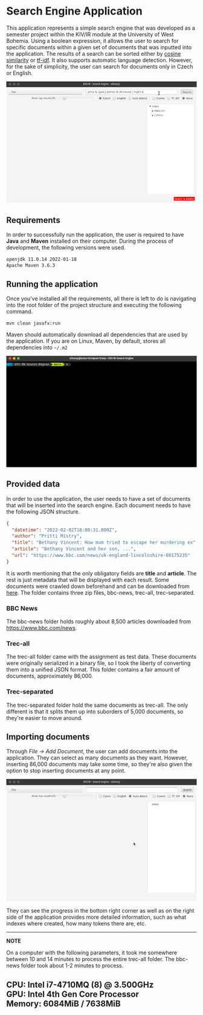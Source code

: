 # Search Engine Application

This application represents a simple search engine that was developed as a semester project within the KIV/IR module at the University of West Bohemia. Using a boolean expression, it allows the user to search for specific documents within a given set of documents that was inputted into the application. The results of a search can be sorted either by [cosine similarity](https://en.wikipedia.org/wiki/Cosine_similarity) or [tf-idf](https://en.wikipedia.org/wiki/Tf%E2%80%93idf). It also supports automatic language detection. However, for the sake of simplicity, the user can search for documents only in Czech or English.

<img src="img/showcase.gif">

## Requirements

In order to successfully run the application, the user is required to have **Java** and **Maven** installed on their computer. During the process of development, the following versions were used.

```                                             
openjdk 11.0.14 2022-01-18
Apache Maven 3.6.3
```

## Running the application

Once you've installed all the requirements, all there is left to do is navigating into the root folder of the project structure and executing the following command.

```
mvn clean javafx:run
```

Maven should automatically download all dependencies that are used by the application. If you are on Linux, Maven, by default, stores all dependencies into `~/.m2`  

<img src="img/build.gif">

## Provided data

In order to use the application, the user needs to have a set of documents that will be inserted into the search engine. Each document needs to have the following JSON structure.

```json
{ 
  "datetime": "2022-02-02T18:08:31.000Z",
  "author": "Pritti Mistry", 
  "title": "Bethany Vincent: How mum tried to escape her murdering ex", 
  "article": "Bethany Vincent and her son, ...",
  "url": "https://www.bbc.com/news/uk-england-lincolnshire-60175235"
}
```

It is worth mentioning that the only obligatory fields are **title** and **article**. The rest is just metadata that will be displayed with each result. Some documents were crawled down beforehand and can be downloaded from [here](https://drive.google.com/drive/folders/1lGohFQETohWDUK9kqwkimeKebN3FLS1G?usp=sharing). The folder contains three zip files, bbc-news, trec-all, trec-separated.

### BBC News

The bbc-news folder holds roughly about 8,500 articles downloaded from https://www.bbc.com/news.

### Trec-all

The trec-all folder came with the assignment as test data. These documents were originally serialized in a binary file, so I took the liberty of converting them into a unified JSON format. This folder contains a fair amount of documents, approximately 86,000. 

### Trec-separated

The trec-separated folder hold the same documents as trec-all. The only different is that it splits them up into suborders of 5,000 documents, so they're easier to move around.

## Importing documents

Through *File -> Add Document*, the user can add documents into the application. They can select as many documents as they want. However, inserting 86,000 documents may take some time, so they're also given the option to stop inserting documents at any point. 

<img src="img/adding_documents.gif">

They can see the progress in the bottom right corner as well as on the right side of the application provides more detailed information, such as what indexes where created, how many tokens there are, etc.

---
**NOTE**

On a computer with the following parameters, it took me somewhere between 10 and 14 minutes to process the entire trec-all folder. The bbc-news folder took about 1-2 minutes to process.

CPU: Intel i7-4710MQ (8) @ 3.500GHz\
GPU: Intel 4th Gen Core Processor\
Memory: 6084MiB / 7638MiB
---